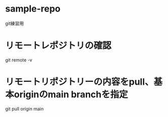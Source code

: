 # sample-repo
git練習用
# リモートレポジトリの確認
git remote -v
# リモートリポジトリーの内容をpull、基本originのmain branchを指定
git pull origin main
